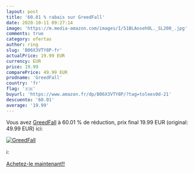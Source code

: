 ```yaml
---
layout: post
title: '60.01 % rabais sur GreedFall'
date: 2020-10-11 09:27:14
image: 'https://m.media-amazon.com/images/I/51BLAoseh0L._SL200_.jpg'
comments: true
category: ofertas
author: ring
slug: 'B06X3VTY8P-fr'
actualPrice: 19.99 EUR
currency: EUR
price: 19.99
comparePrice: 49.99 EUR
prodname: 'GreedFall'
country: 'fr'
flag: '🇫🇷'
buyurl: 'https://www.amazon.fr/dp/B06X3VTY8P/?tag=tolees0d-21'
descuento: '60.01'
average: '19.99'
---
```


Vous avez [GreedFall](https://www.amazon.fr/dp/B06X3VTY8P/?tag=tolees0d-21)  à  60.01 % de réduction, prix final  19.99 EUR (original: 49.99 EUR) ici:

[![GreedFall](https://m.media-amazon.com/images/I/51BLAoseh0L._SL200_.jpg)](https://www.amazon.fr/dp/B06X3VTY8P/?tag=tolees0d-21)

ℹ️:


[Achetez-le maintenant!!](https://www.amazon.fr/dp/B06X3VTY8P/?tag=tolees0d-21)
